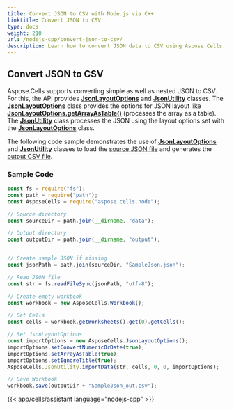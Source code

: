 ```yaml
---  
title: Convert JSON to CSV with Node.js via C++  
linktitle: Convert JSON to CSV  
type: docs  
weight: 210  
url: /nodejs-cpp/convert-json-to-csv/  
description: Learn how to convert JSON data to CSV using Aspose.Cells for Node.js via C++.  
---  
```

  
## **Convert JSON to CSV**  
  
Aspose.Cells supports converting simple as well as nested JSON to CSV. For this, the API provides [**JsonLayoutOptions**](https://reference.aspose.com/cells/nodejs-cpp/jsonlayoutoptions) and [**JsonUtility**](https://reference.aspose.com/cells/nodejs-cpp/jsonutility) classes. The [**JsonLayoutOptions**](https://reference.aspose.com/cells/nodejs-cpp/jsonlayoutoptions) class provides the options for JSON layout like  [**JsonLayoutOptions.getArrayAsTable()**](https://reference.aspose.com/cells/nodejs-cpp/jsonlayoutoptions/#getArrayAsTable--) (processes the array as a table). The [**JsonUtility**](https://reference.aspose.com/cells/nodejs-cpp/jsonutility) class processes the JSON using the layout options set with the [**JsonLayoutOptions**](https://reference.aspose.com/cells/nodejs-cpp/jsonlayoutoptions) class.  
  
The following code sample demonstrates the use of [**JsonLayoutOptions**](https://reference.aspose.com/cells/nodejs-cpp/jsonlayoutoptions) and [**JsonUtility**](https://reference.aspose.com/cells/nodejs-cpp/jsonutility) classes to load the [source JSON file](104398869.json) and generates the [output CSV file](104398870.csv).  
  
### **Sample Code**  
  
```javascript
const fs = require("fs");
const path = require("path");
const AsposeCells = require("aspose.cells.node");

// Source directory
const sourceDir = path.join(__dirname, "data");

// Output directory
const outputDir = path.join(__dirname, "output");


// Create sample JSON if missing
const jsonPath = path.join(sourceDir, "SampleJson.json");

// Read JSON file
const str = fs.readFileSync(jsonPath, "utf-8");

// Create empty workbook
const workbook = new AsposeCells.Workbook();

// Get Cells
const cells = workbook.getWorksheets().get(0).getCells();

// Set JsonLayoutOptions
const importOptions = new AsposeCells.JsonLayoutOptions();
importOptions.setConvertNumericOrDate(true);
importOptions.setArrayAsTable(true);
importOptions.setIgnoreTitle(true);
AsposeCells.JsonUtility.importData(str, cells, 0, 0, importOptions);

// Save Workbook
workbook.save(outputDir + "SampleJson_out.csv");
```  
  
{{< app/cells/assistant language="nodejs-cpp" >}}